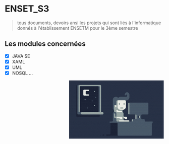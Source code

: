 # ENSET_S3
> tous documents, devoirs ansi les projets qui sont liés à l'informatique donnés à l'établissement ENSETM pour le 3ème semestre

## Les modules concernées

- [x] JAVA SE
- [x] XAML
- [x] UML
- [x] NOSQL ...
<img alt="Night Coding" src="https://raw.githubusercontent.com/AVS1508/AVS1508/master/assets/Night-Coding.gif" align="right"/>
